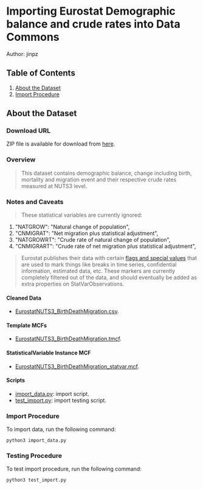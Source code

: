 # Importing Eurostat Demographic balance and crude rates into Data Commons

Author: jinpz

## Table of Contents

1. [About the Dataset](#about-the-dataset)
1. [Import Procedure](#import-procedure)

## About the Dataset

### Download URL

ZIP file is available for download from [here](https://ec.europa.eu/eurostat/estat-navtree-portlet-prod/BulkDownloadListing?file=data/demo_r_gind3.tsv.gz).

### Overview

> This dataset contains demographic balance, change including birth, mortality and migration event and their respective crude rates measured at NUTS3 level.

### Notes and Caveats

> These statistical variables are currently ignored:
1. "NATGROW": "Natural change of population",
1. "CNMIGRAT": "Net migration plus statistical adjustment",
1. "NATGROWRT": "Crude rate of natural change of population",
1. "CNMIGRART": "Crude rate of net migration plus statistical adjustment",

> Eurostat publishes their data with certain [flags and special values](https://ec.europa.eu/eurostat/data/database/information) that are used to mark things like breaks in time series, confidential information, estimated data, etc. These markers are currently completely filtered out of the data, and should eventually be added as extra properties on StatVarObservations.

#### Cleaned Data
- [EurostatNUTS3_BirthDeathMigration.csv](EurostatNUTS3_BirthDeathMigration.csv).

#### Template MCFs
- [EurostatNUTS3_BirthDeathMigration.tmcf](EurostatNUTS3_BirthDeathMigration.tmcf).

#### StatisticalVariable Instance MCF
- [EurostatNUTS3_BirthDeathMigration_statvar.mcf](EurostatNUTS3_BirthDeathMigration_statvar.mcf).

#### Scripts
- [import_data.py](import_data.py): import script.
- [test_import.py](test_import.py): import testing script.

### Import Procedure

To import data, run the following command:
```
python3 import_data.py
```

### Testing Procedure

To test import procedure, run the following command:
```
python3 test_import.py
```
